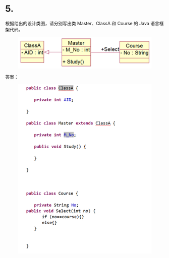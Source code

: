 # 5.

根据给出的设计类图，请分别写出类 Master、ClassA 和 Course 的 Java 语言框架代码。

<figure><img src="../.gitbook/assets/image (1) (1).png" alt=""><figcaption></figcaption></figure>

答案：

<figure><img src="../.gitbook/assets/image (6).png" alt=""><figcaption></figcaption></figure>
